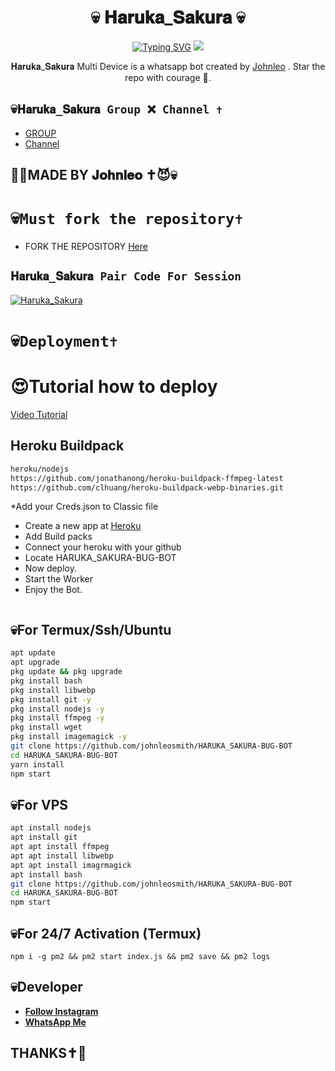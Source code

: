 <h1 align="center"> 💀 𝐇𝐚𝐫𝐮𝐤𝐚_𝐒𝐚𝐤𝐮𝐫𝐚 💀 <br></h1>
<p align="center">
<a href="https://git.io/typing-svg"><img src="https://readme-typing-svg.demolab.com?font=Fira+Code&weight=602&pause=1000&color=F70000&random=false&width=435&lines=Haruka_Sakura+made+by+Johnleo+;Follow+me+IG+%40johnleo666" alt="Typing SVG" /></a>
  
  <img src="https://telegra.ph/file/b07ee96fa50bd03e3e8ff.jpg" />
</p>

<p align="center">
𝐇𝐚𝐫𝐮𝐤𝐚_𝐒𝐚𝐤𝐮𝐫𝐚 Multi Device is a whatsapp bot created by <a href="https://github.com/johnleosmith" target="_blank">Johnleo</a> . Star the repo with courage 🌟.
</p>



## 💀```𝐇𝐚𝐫𝐮𝐤𝐚_𝐒𝐚𝐤𝐮𝐫𝐚 Group ❌ Channel ✝️```

- [ GROUP ](https://chat.whatsapp.com/Hk4jZg8HMoH1auW2NAKazX)
- [Channel](https://whatsapp.com/channel/0029VaZsyQ21XqudOTjyG30Z)

## 🔆🔆MADE BY 𝐉𝐨𝐡𝐧𝐥𝐞𝐨 ✝️😈💀

# 💀```Must fork the repository✝️```

- FORK THE REPOSITORY [Here](https://github.com/johnleosmith/HARUKA_SAKURA-BUG-BOT/fork)

## `𝐇𝐚𝐫𝐮𝐤𝐚_𝐒𝐚𝐤𝐮𝐫𝐚 Pair Code For Session`
[![Haruka_Sakura](https://repl.it/badge/github/quiec/whatsasena)](https://replit.com/@confrontermfisa/SUPERBOT-PairCode-4?s=app)


# 💀```Deployment✝️```
  # 😍Tutorial how to deploy
[Video Tutorial](https://whatsapp.com/channel/0029VaZsyQ21XqudOTjyG30Z)
## Heroku Buildpack
```bash
heroku/nodejs
https://github.com/jonathanong/heroku-buildpack-ffmpeg-latest
https://github.com/clhuang/heroku-buildpack-webp-binaries.git
```
*Add your Creds.json to Classic file
* Create a new app at [Heroku](heroku.com)
* Add Build packs
* Connect your heroku with your github
* Locate HARUKA_SAKURA-BUG-BOT
* Now deploy.
* Start the Worker
* Enjoy the Bot.
```
```
## 💀For Termux/Ssh/Ubuntu
```bash
apt update
apt upgrade
pkg update && pkg upgrade
pkg install bash
pkg install libwebp
pkg install git -y
pkg install nodejs -y 
pkg install ffmpeg -y 
pkg install wget
pkg install imagemagick -y
git clone https://github.com/johnleosmith/HARUKA_SAKURA-BUG-BOT
cd HARUKA_SAKURA-BUG-BOT
yarn install
npm start
```
## 💀For VPS
```bash
apt install nodejs 
apt install git 
apt apt install ffmpeg 
apt apt install libwebp 
apt apt install imagrmagick
apt install bash
git clone https://github.com/johnleosmith/HARUKA_SAKURA-BUG-BOT
cd HARUKA_SAKURA-BUG-BOT
npm start
```
## 💀For 24/7 Activation (Termux)
```
npm i -g pm2 && pm2 start index.js && pm2 save && pm2 logs
```

## 💀Developer

  - [**Follow Instagram**](https://instagram.com/johnleo666_)
- [**WhatsApp Me**](https://wa.me/+2348027387246)
## THANKS✝️💛
  

